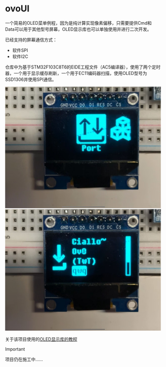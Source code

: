 # ovoUI
一个简易的OLED菜单例程，因为是纯计算实现像素偏移，只需要提供Cmd和Data可以用于其他型号屏幕，OLED显示库也可以单独使用并进行二次开发。

已经支持的屏幕通信方式：
- 软件SPI
- 软件I2C

仓库中为基于STM32F103C8T6的EIDE工程文件（AC5编译器），使用了两个定时器，一个用于显示缓存刷新，一个用于EC11编码器扫描，使用OLED型号为SSD1306并使用SPI通信。


![IMG](/ReadMe/template1.png)
![IMG](/ReadMe/template2.png)

关于该项目使用的[OLED显示库的教程](/ReadMe/Tutorial.md)

> [!IMPORTANT]
> 项目仍在施工中……